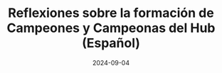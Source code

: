 ---
title: Reflexiones sobre la formación de Campeones y Campeonas del Hub (Español)
date: "2024-09-04"
tags: [bioscience]
categories: [impact]
featured: false
draft: false
external_link: https://catalystproject.cloud/blog/2024-08-23-reflexiones-sobre-la-formacion-de-campeones-y-campeonas-del-hub.html
---